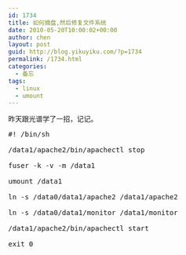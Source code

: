 ```yaml
---
id: 1734
title: 如何摘盘,然后修复文件系统
date: 2010-05-20T10:00:02+00:00
author: chen
layout: post
guid: http://blog.yikuyiku.com/?p=1734
permalink: /1734.html
categories:
  - 备忘
tags:
  - linux
  - umount
---
```

昨天跟光谱学了一招，记记。

<pre class="brush: bash">#! /bin/sh

/data1/apache2/bin/apachectl stop

fuser -k -v -m /data1

umount /data1

ln -s /data0/data1/apache2 /data1/apache2

ln -s /data0/data1/monitor /data1/monitor

/data1/apache2/bin/apachectl start

exit 0
</pre>